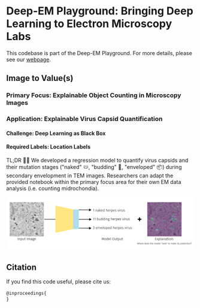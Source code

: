 # Deep-EM Playground: Bringing Deep Learning to Electron Microscopy Labs

This codebase is part of the Deep-EM Playground. For more details, please see our [webpage](https://viscom-ulm.github.io/DeepEM/).


## Image to Value(s)


### Primary Focus: Explainable Object Counting in Microscopy Images
### Application: Explainable Virus Capsid Quantification
#### Challenge: Deep Learning as Black Box
#### Required Labels: Location Labels


TL;DR 🧬✨ We developed a regression model to quantify virus capsids and their mutation stages ("naked" 🩲, "budding" 🌱, "enveloped" 📦) during secondary envelopment in TEM images. Researchers can adapt the provided notebook within the primary focus area for their own EM data analysis (i.e. counting midrochondia).

![Teaser](./images/Teaser.png)

## Citation

If you find this code useful, please cite us: 

    @inproceedings{
    }